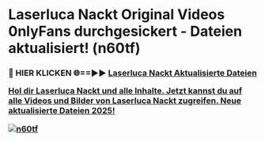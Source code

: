 # Laserluca Nackt Original Videos 0nlyFans durchgesickert - Dateien aktualisiert! (n60tf)

<h3>🔴 HIER KLICKEN 🌐==►► <a href="https://tinyurl.com/h6vf6nb8" rel="nofollow">Laserluca Nackt Aktualisierte Dateien

Hol dir Laserluca Nackt und alle Inhalte. Jetzt kannst du auf alle Videos und Bilder von Laserluca Nackt zugreifen. Neue aktualisierte Dateien 2025!

[![n60tf](https://i.imgur.com/sD4kR3V.gif)](https://tinyurl.com/h6vf6nb8)
